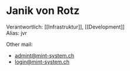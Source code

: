 # Janik von Rotz
Verantwortlich: [[Infrastruktur]], [[Development]]  
Alias: jvr

Other mail:
* admint@mint-system.ch
* login@mint-system.ch